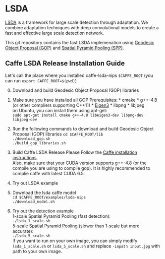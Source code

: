 # LSDA

[LSDA](http://lsda.berkeleyvision.org/) is a framework for large scale detection through adaptation. We combine adaptation techniques with deep convolutional models to create a fast and effective large scale detection network.

This git repository contains the fast LSDA implemenation using [Geodesic Object Proposal (GOP)](http://www.philkr.net/home/gop) and [Spatial Pyramid Pooling (SPP)](http://research.microsoft.com/en-us/um/people/kahe/eccv14sppnet/index.html).

## Caffe LSDA Release Installation Guide

Let's call the place where you installed caffe-lsda-nips `$CAFFE_ROOT` (you can run `export CAFFE_ROOT=$(pwd)`)

0. Download and build Geodesic Object Proposal (GOP) libraries
  0. Make sure you have installed all GOP Prerequisites:
    * cmake
    * g++-4.8 (or other compliers supporting C++11)
    * [Eigen3](http://eigen.tuxfamily.org/)
    * libpng
    * libjpeg   
    on Ubuntu, you can install them using apt-get:    
          `sudo apt-get install cmake g++-4.8 libeigen3-dev libpng-dev libjpeg-dev`
  0. Run the following commands to download and build Geodesic Object Proposal (GOP) libraries 
    `cd $CAFFE_ROOT/lib`    
    `./download_gop.sh`   
    `./build_gop_libraries.sh`    
0. Build Caffe LSDA Release
  Please Follow the [Caffe installation instructions](http://caffe.berkeleyvision.org/installation.html).    
  Also, make sure that your CUDA version supports g++-4.8 (or the compile you are using to compile gop). It is highly recommended to complie caffe with latest CUDA 6.5.

0. Try out LSDA example
  0. Download the lsda caffe model    
    `cd $CAFFE_ROOT/examples/lsda-nips`   
    `./download_model.sh`
  1. Try out the detection example  
    1-scale Spatial Pyramid Pooling (fast detection):   
    `./lsda_1_scale.sh`   
    5-scale Spatial Pyramid Pooling (slower than 1-scale but more accurate):    
    `./lsda_5_scale.sh`   
    If you want to run on your own image, you can simply modify `lsda_1_scale.sh` or `lsda_5_scale.sh` and replace `-impath input.jpg` with path to your own image.
